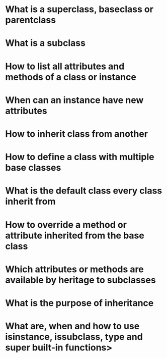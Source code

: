 # What is a superclass, baseclass or parentclass
# What is a subclass
# How to list all attributes and methods of a class or instance
# When can an instance have new attributes
# How to inherit class from another
# How to define a class with multiple base classes
# What is the default class every class inherit from
# How to override a method or attribute inherited from the base class
# Which attributes or methods are available by heritage to subclasses
# What is the purpose of inheritance
# What are, when and how to use isinstance, issubclass, type and super built-in functions>
